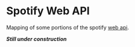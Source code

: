# Spotify Web API

Mapping of some portions of the spotify [web api](https://developer.spotify.com/documentation/web-api/).

***Still under construction***